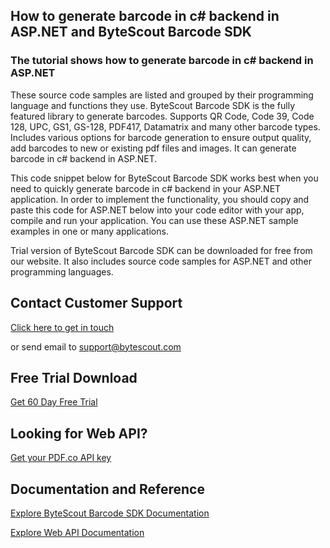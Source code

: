 ## How to generate barcode in c# backend in ASP.NET and ByteScout Barcode SDK

### The tutorial shows how to generate barcode in c# backend in ASP.NET

These source code samples are listed and grouped by their programming language and functions they use. ByteScout Barcode SDK is the fully featured library to generate barcodes. Supports QR Code, Code 39, Code 128, UPC, GS1, GS-128, PDF417, Datamatrix and many other barcode types. Includes various options for barcode generation to ensure output quality, add barcodes to new or existing pdf files and images. It can generate barcode in c# backend in ASP.NET.

This code snippet below for ByteScout Barcode SDK works best when you need to quickly generate barcode in c# backend in your ASP.NET application. In order to implement the functionality, you should copy and paste this code for ASP.NET below into your code editor with your app, compile and run your application. You can use these ASP.NET sample examples in one or many applications.

Trial version of ByteScout Barcode SDK can be downloaded for free from our website. It also includes source code samples for ASP.NET and other programming languages.

## Contact Customer Support

[Click here to get in touch](https://bytescout.zendesk.com/hc/en-us/requests/new?subject=ByteScout%20Barcode%20SDK%20Question)

or send email to [support@bytescout.com](mailto:support@bytescout.com?subject=ByteScout%20Barcode%20SDK%20Question) 

## Free Trial Download

[Get 60 Day Free Trial](https://bytescout.com/download/web-installer?utm_source=github-readme)

## Looking for Web API? 

[Get your PDF.co API key](https://pdf.co/documentation/api?utm_source=github-readme)

## Documentation and Reference

[Explore ByteScout Barcode SDK Documentation](https://bytescout.com/documentation/index.html?utm_source=github-readme)

[Explore Web API Documentation](https://pdf.co/documentation/api?utm_source=github-readme)